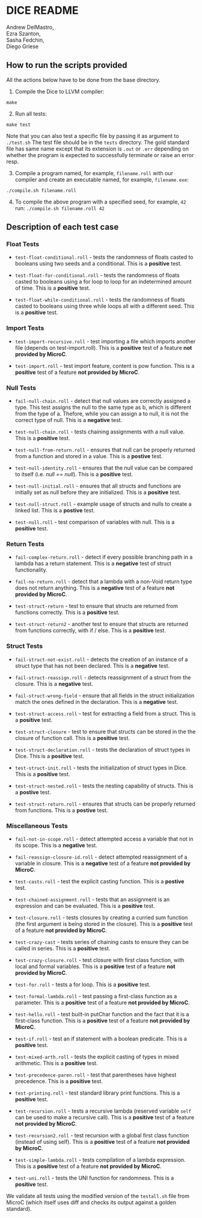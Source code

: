 #  DICE README  

Andrew DelMastro,     
Ezra Szanton,         
Sasha Fedchin,        
Diego Griese          

## How to run the scripts provided

All the actions below have to be done from the base directory. 

1) Compile the Dice to LLVM compiler:

`make`

2) Run all tests:

`make test`

Note that you can also test a specific file by passing it as argument to `./test.sh`
The test file should be in the `tests` directory.
The gold standard file has same name except that its extension is `.out` or `.err`
depending on whether the program is expected to successfully terminate or raise an error resp.

3) Compile a program named, for example, `filename.roll` with our compiler
   and create an executable named, for example, `filename.exe`:

`./compile.sh filename.roll`

4) To compile the above program with a specified seed, for example, `42` run:
`./compile.sh filename.roll 42`

## Description of each test case

### Float Tests

- `test-float-conditional.roll` - tests the randomness of floats casted to booleans using two seeds and a conditional. This is a **positive** test.

- `test-float-for-conditional.roll` - tests the randomness of floats casted to booleans using a for loop to loop for an indetermined amount of time. This is a **positive** test.

- `test-float-while-conditional.roll` - tests the randomness of floats casted to booleans using three while loops all with a different seed. This is a **positive** test.

### Import Tests

- `test-import-recursive.roll` - test importing a file which imports another file (depends on test-import.roll).
This is a **positive** test of a feature **not provided by MicroC**.

- `test-import.roll` - test import feature, content is pow function.
This is a **positive** test of a feature **not provided by MicroC**.

### Null Tests

- `fail-null-chain.roll` - detect that null values are correctly assigned a type. This test assigns the null to the same type as b, which is different from the type of a. Thefore, while you can assign a to null, it is not the correct type of null. This is a **negative** test.

- `test-null-chain.roll` - tests chaining assignments with a null value. This is a **positive** test.

- `test-null-from-return.roll` - ensures that null can be properly returned from a function and stored in a value. This is a **postive** test. 

- `test-null-identity.roll` - ensures that the null value can be compared to itself (i.e. *null == null*). This is a **positive** test. 

- `test-null-initial.roll` - ensures that all structs and functions are initially set as null before they are initialized. This is a ****positive**** test. 

- `test-null-struct.roll` - example usage of structs and nulls to create a linked list. This is a **postive** test.

- `test-null.roll` - test comparison of variables with null.
This is a **positive** test.

### Return Tests

- `fail-complex-return.roll` - detect if every possible branching path in a lambda has a return statement.
This is a **negative** test of struct functionality. 

- `fail-no-return.roll` - detect that a lambda with a non-Void return type does not return anything. 
This is a **negative** test of a feature **not provided by MicroC**.

- `test-struct-return` - test to ensure that structs are returned from functions correctly. 
This is a **positive** test.

- `test-struct-return2` - another test to ensure that structs are returned from functions correctly, with if / else. 
This is a **positive** test.


### Struct Tests


- `fail-struct-not-exist.roll` - detects the creation of an instance of a struct type that has not been declared. This is a **negative** test. 

- `fail-struct-reassign.roll` - detects reassignment of a struct from the closure. This is a **negative** test.

- `fail-struct-wrong-field` - ensure that all fields in the struct initialization match the ones defined in the declaration. This is a **negative** test.

- `test-struct-access.roll` - test for extracting a field from a struct.
This is a **positive** test.

- `test-struct-closure` - test to ensure that structs can be stored in the the closure of function call.
This is a **positive** test.

- `test-struct-declaration.roll` - tests the declaration of struct types in Dice. This is a **positive** test. 

- `test-struct-init.roll` - tests the initialization of struct types in Dice. This is a **positive** test. 

- `test-struct-nested.roll` - tests the nesting capability of structs. This is a **postive** test. 

- `test-struct-return.roll` - ensures that structs can be properly returned from functions. This is a **postive** test. 

### Miscellaneous Tests

- `fail-not-in-scope.roll` - detect attempted access a variable that not in its scope. 
This is a **negative** test.

- `fail-reassign-closure-id.roll` - detect attempted reassignment of a variable in closure. 
This is a **negative** test of a feature **not provided by MicroC**.


- `test-casts.roll` - test the explicit casting function. This is a **postive** test. 

- `test-chained-assignment.roll` - tests that an assignment is an expression and can be evaluated.
This is a **positive** test.

- `test-closure.roll` - tests closures by creating a curried sum function (the first argument is being stored in the closure).
This is a **positive** test of a feature **not provided by MicroC**.

- `test-crazy-cast` - tests series of chaining casts to ensure they can be called in series. This is a **positive** test. 

- `test-crazy-closure.roll` - test closure with first class function, with local and formal variables.
This is a **positive** test of a feature **not provided by MicroC**.

- `test-for.roll` - tests a for loop.
This is a **positive** test.

- `test-formal-lambda.roll` - test passing a first-class function as a parameter.
This is a **positive** test of a feature **not provided by MicroC**.

- `test-hello.roll` - test built-in putChar function and the fact that it is a first-class function.
This is a **positive** test of a feature **not provided by MicroC**.

- `test-if.roll` - test an if statement with a boolean predicate.
This is a **positive** test.

- `test-mixed-arth.roll` - tests the explicit casting of types in mixed arithmetic. This is a **positive** test. 

- `test-precedence-paren.roll` - test that parentheses have highest precedence.
This is a **positive** test.

- `test-printing.roll` - test standard library print functions.
This is a **positive** test.

- `test-recursion.roll` - tests a recursive lambda (reserved variable `self` can be used to make a recursive call).
This is a **positive** test of a feature **not provided by MicroC**.

- `test-recursion2.roll` - test recursion with a global first class function (instead of using self).
This is a **positive** test of a feature **not provided by MicroC**.

- `test-simple-lambda.roll` - tests compilation of a lambda expression.  
This is a **positive** test of a feature **not provided by MicroC**.

- `test-uni.roll` - tests the UNI function for randomness. This is a **positive** test. 

We validate all tests using the modified version of the `testall.sh` file from MicroC (which itself uses diff and checks its output against a golden standard).
